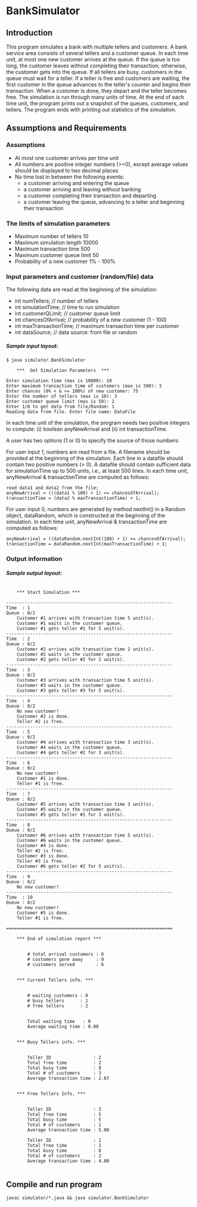 # BankSimulator

## Introduction

This program simulates a bank with multiple tellers and customers.
A bank service area consists of several tellers and a customer queue.
In each time unit, at most one new customer arrives at the queue.
If the queue is too long, the customer leaves without completing their
transaction; otherwise, the customer gets into the queue.
If all tellers are busy, customers in the queue must wait for a teller.
If a teller is free and customers are waiting, the first customer in the queue
advances to the teller's counter and begins their transaction.
When a customer is done, they depart and the teller becomes free.
The simulation is run through many units of time.
At the end of each time unit, the program prints out a snapshot of the queues,
customers, and tellers.
The program ends with printing out statistics of the simulation.

## Assumptions and Requirements

### Assumptions

* At most one customer arrives per time unit
* All numbers are positive integer numbers (>=0), except average values
should be displayed to two decimal places
* No time lost in between the following events:
    * a customer arriving and entering the queue
    * a customer arriving and leaving without banking
    * a customer completing their transaction and departing
    * a customer leaving the queue, advancing to a teller and beginning their
    transaction

### The limits of simulation parameters

* Maximum number of tellers     10
* Maximum simulation length     10000
* Maximum transaction time      500
* Maximum customer queue limit  50
* Probability of a new customer 1% - 100%

### Input parameters and customer (random/file) data

The following data are read at the beginning of the simulation:

* int numTellers;         // number of tellers
* int simulationTime;     // time to run simulation
* int customerQLimit;     // customer queue limit
* int chancesOfArrival;   // probability of a new customer (1 - 100)
* int maxTransactionTime; // maximum transaction time per customer
* int dataSource;         // data source: from file or random

##### Sample input layout:
```
$ java simulator.BankSimulator

	***  Get Simulation Parameters  ***

Enter simulation time (max is 10000): 10
Enter maximum transaction time of customers (max is 500): 5
Enter chances (0% < & <= 100%) of new customer: 75
Enter the number of tellers (max is 10): 3
Enter customer queue limit (max is 50): 2
Enter 1/0 to get data from file/Random: 1
Reading data from file. Enter file name: DataFile
```

In each time unit of the simulation, the program needs two positive integers
to compute: (i) boolean anyNewArrival and (ii) int transactionTime.

A user has two options (1 or 0) to specify the source of those numbers:

For user input 1, numbers are read from a file. A filename should be provided
at the beginning of the simulation. Each line in a datafile should contain two
positive numbers (> 0). A datafile should contain sufficient data for
simulationTime up to 500 units, i.e., at least 500 lines. In each time unit,
anyNewArrival & transactionTime are computed as follows:

    read data1 and data2 from the file;
    anyNewArrival = (((data1 % 100) + 1) <= chancesOfArrival);
    transactionTime = (data2 % maxTransactionTime) + 1;

For user input 0, numbers are generated by method nextInt() in a Random object,
dataRandom, which is constructed at the beginning of the simulation. In
each time unit, anyNewArrival & transactionTime are computed as follows:

    anyNewArrival = ((dataRandom.nextInt(100) + 1) <= chancesOfArrival);
    transactionTime = dataRandom.nextInt(maxTransactionTime) + 1;

### Output information
##### Sample output layout:
```

	*** Start Simulation ***

---------------------------------------------------------------
Time  : 1
Queue : 0/2
	Customer #1 arrives with transaction time 5 unit(s).
	Customer #1 waits in the customer queue.
	Customer #1 gets teller #1 for 5 unit(s).
---------------------------------------------------------------
Time  : 2
Queue : 0/2
	Customer #2 arrives with transaction time 2 unit(s).
	Customer #2 waits in the customer queue.
	Customer #2 gets teller #2 for 2 unit(s).
---------------------------------------------------------------
Time  : 3
Queue : 0/2
	Customer #3 arrives with transaction time 5 unit(s).
	Customer #3 waits in the customer queue.
	Customer #3 gets teller #3 for 5 unit(s).
---------------------------------------------------------------
Time  : 4
Queue : 0/2
	No new customer!
	Customer #2 is done.
	Teller #2 is free.
---------------------------------------------------------------
Time  : 5
Queue : 0/2
	Customer #4 arrives with transaction time 3 unit(s).
	Customer #4 waits in the customer queue.
	Customer #4 gets teller #2 for 3 unit(s).
---------------------------------------------------------------
Time  : 6
Queue : 0/2
	No new customer!
	Customer #1 is done.
	Teller #1 is free.
---------------------------------------------------------------
Time  : 7
Queue : 0/2
	Customer #5 arrives with transaction time 3 unit(s).
	Customer #5 waits in the customer queue.
	Customer #5 gets teller #1 for 3 unit(s).
---------------------------------------------------------------
Time  : 8
Queue : 0/2
	Customer #6 arrives with transaction time 5 unit(s).
	Customer #6 waits in the customer queue.
	Customer #4 is done.
	Teller #2 is free.
	Customer #3 is done.
	Teller #3 is free.
	Customer #6 gets teller #2 for 5 unit(s).
---------------------------------------------------------------
Time  : 9
Queue : 0/2
	No new customer!
---------------------------------------------------------------
Time  : 10
Queue : 0/2
	No new customer!
	Customer #5 is done.
	Teller #1 is free.

===============================================================

	*** End of simulation report ***


		# total arrival customers : 6
		# customers gone away     : 0
		# customers served        : 6


	*** Current Tellers info. ***


		# waiting customers : 0
		# busy tellers      : 1
		# free tellers      : 2


		Total waiting time   : 0
		Average waiting time : 0.00


	*** Busy Tellers info. ***


		Teller ID                : 2
		Total free time          : 2
		Total busy time          : 8
		Total # of customers     : 3
		Average transaction time : 2.67


	*** Free Tellers Info. ***


		Teller ID                : 3
		Total free time          : 5
		Total busy time          : 5
		Total # of customers     : 1
		Average transaction time : 5.00

		Teller ID                : 1
		Total free time          : 2
		Total busy time          : 8
		Total # of customers     : 2
		Average transaction time : 4.00


```

## Compile and run program

```
javac simulator/*.java && java simulator.BankSimulator
```
